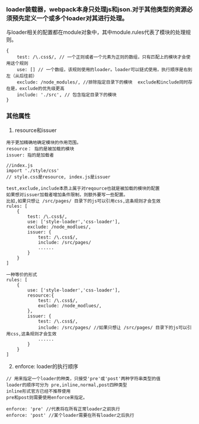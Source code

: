 ### loader装载器，webpack本身只处理js和json.对于其他类型的资源必须预先定义一个或多个loader对其进行处理。
与loader相关的配置都在module对象中，其中module.rules代表了模块的处理规则。
```
{
	test: /\.css$/, // 一个正则或者一个元素为正则的数组，只有匹配上的模块才会使用这个规则
	use: [] // 一个数组，该规则使用的loader。loader可以链式使用，执行顺序是右到左（从后往前）
	exclude: /node_modules/, //排除指定目录下的模块  exclude和include同时存在是，exclude的优先级更高
	include: './src', // 包含指定目录下的模块
}
```
### 其他属性
1. resource和issuer
```
用于更加精确地确定模块的作用范围。
resource： 指的是被加载的模块
issuer: 指的是加载者
```
```
//index.js
import './style/css'
// style.css是resource, index.js是issuer

test,exclude,include本质上属于对reqource也就是被加载的模块的配置
如果想对issuer加载者增加条件限制，则额外要写一些配置。
比如,如果只想让 /src/pages/ 目录下的js可以引用css,这条规则才会生效
rules: [
	{
		test: /\.css$/,
		use: ['style-loader','css-loader'],
		exclude: /node_modlues/,
		issuer: {
			test: /\.css$/,
			include: /src/pages/
			......
		}
	}
]

一种等价的形式
rules: [
	{
		use: ['style-loader','css-loader'],
		resource:{
			test: /\.css$/,
			exclude: /node_modlues/,
		},
		issuer: {
			test: /\.css$/,
			include: /src/pages/ //如果只想让 /src/pages/ 目录下的js可以引用css,这条规则才会生效
			......
		}
	}
]
```

2. enforce: loader的执行顺序
```
// 用来指定一个loader的种类，只接受'pre'或'post'两种字符串类型的值
loader的顺序可分为 pre,inline,normal,post四种类型
inline形式官方已经不推荐使用
pre和post则需要使用enforce来指定。

enforce: 'pre' //代表将在所有正常loader之前执行
enforce: 'post' //某个loader需要在所有loader之后执行
```

